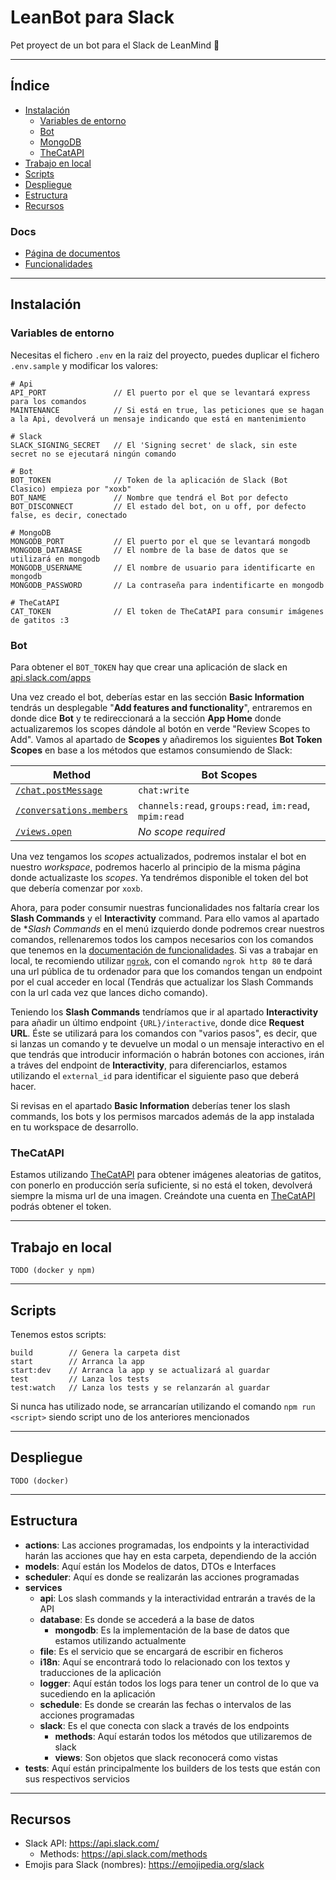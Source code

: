 # LeanBot para Slack
Pet proyect de un bot para el Slack de LeanMind 💙

----------------

## Índice

- [Instalación](#instalación)
  - [Variables de entorno](#variables-de-entorno)
  - [Bot](#bot)
  - [MongoDB](#mongodb)
  - [TheCatAPI](#thecatapi)
- [Trabajo en local](#trabajo-en-local)
- [Scripts](#scripts)
- [Despliegue](#despliegue)
- [Estructura](#estructura)
- [Recursos](#recursos)


### **Docs**

- [Página de documentos](https://github.com/lean-mind/leanbot/tree/master/docs)
- [Funcionalidades](https://github.com/lean-mind/leanbot/blob/master/docs/features.md)

----------------

## Instalación

### **Variables de entorno**
Necesitas el fichero `.env` en la raiz del proyecto, puedes duplicar el fichero `.env.sample` y modificar los valores:

```
# Api
API_PORT               // El puerto por el que se levantará express para los comandos
MAINTENANCE            // Si está en true, las peticiones que se hagan a la Api, devolverá un mensaje indicando que está en mantenimiento

# Slack
SLACK_SIGNING_SECRET   // El 'Signing secret' de slack, sin este secret no se ejecutará ningún comando

# Bot
BOT_TOKEN              // Token de la aplicación de Slack (Bot Clasico) empieza por "xoxb"
BOT_NAME               // Nombre que tendrá el Bot por defecto
BOT_DISCONNECT         // El estado del bot, on u off, por defecto false, es decir, conectado

# MongoDB
MONGODB_PORT           // El puerto por el que se levantará mongodb
MONGODB_DATABASE       // El nombre de la base de datos que se utilizará en mongodb
MONGODB_USERNAME       // El nombre de usuario para identificarte en mongodb
MONGODB_PASSWORD       // La contraseña para indentificarte en mongodb

# TheCatAPI
CAT_TOKEN              // El token de TheCatAPI para consumir imágenes de gatitos :3
```

### **Bot**

Para obtener el `BOT_TOKEN` hay que crear una aplicación de slack en [api.slack.com/apps](https://api.slack.com/apps)

Una vez creado el bot, deberías estar en las sección **Basic Information** tendrás un desplegable "**Add features and functionality**", entraremos en donde dice **Bot** y te redireccionará a la sección **App Home** donde actualizaremos los scopes dándole al botón en verde "Review Scopes to Add". Vamos al apartado de **Scopes** y añadiremos los siguientes **Bot Token Scopes** en base a los métodos que estamos consumiendo de Slack:

Method   | Bot Scopes
---------|-----------
[`/chat.postMessage`](https://api.slack.com/methods/chat.postMessage) | `chat:write`
[`/conversations.members`](https://api.slack.com/methods/conversations.members) | `channels:read`, `groups:read`, `im:read`, `mpim:read`
[`/views.open`](https://api.slack.com/methods/views.open) | _No scope required_ 

Una vez tengamos los _scopes_ actualizados, podremos instalar el bot en nuestro _workspace_, podremos hacerlo al principio de la misma página donde actualizaste los _scopes_. Ya tendrémos disponible el token del bot que debería comenzar por `xoxb`.

Ahora, para poder consumir nuestras funcionalidades nos faltaría crear los **Slash Commands** y el **Interactivity** command. Para ello vamos al apartado de **Slash Commands* en el menú izquierdo donde podremos crear nuestros comandos, rellenaremos todos los campos necesarios con los comandos que tenemos en la [documentación de funcionalidades](https://github.com/lean-mind/leanbot/blob/master/docs/features.md). Si vas a trabajar en local, te recomiendo utilizar [`ngrok`](https://ngrok.com/), con el comando `ngrok http 80` te dará una url pública de tu ordenador para que los comandos tengan un endpoint por el cual acceder en local (Tendrás que actualizar los Slash Commands con la url cada vez que lances dicho comando). 

Teniendo los **Slash Commands** tendríamos que ir al apartado **Interactivity** para añadir un último endpoint `{URL}/interactive`, donde dice **Request URL**. Éste se utilizará para los comandos con "varios pasos", es decir, que si lanzas un comando y te devuelve un modal o un mensaje interactivo en el que tendrás que introducir información o habrán botones con acciones, irán a tráves del endpoint de **Interactivity**, para diferenciarlos, estamos utilizando el `external_id` para identificar el siguiente paso que deberá hacer.

Si revisas en el apartado **Basic Information** deberías tener los slash commands, los bots y los permisos marcados además de la app instalada en tu workspace de desarrollo.

### **TheCatAPI**

Estamos utilizando [TheCatAPI](https://thecatapi.com) para obtener imágenes aleatorias de gatitos, con ponerlo en producción sería suficiente, si no está el token, devolverá siempre la misma url de una imagen. Creándote una cuenta en [TheCatAPI](https://thecatapi.com) podrás obtener el token.

----------------

## Trabajo en local

```
TODO (docker y npm)
```

----------------

## Scripts

Tenemos estos scripts:
```
build        // Genera la carpeta dist
start        // Arranca la app
start:dev    // Arranca la app y se actualizará al guardar 
test         // Lanza los tests 
test:watch   // Lanza los tests y se relanzarán al guardar 
```

Si nunca has utilizado node, se arrancarían utilizando el comando `npm run <script>` siendo script uno de los anteriores mencionados

----------------

## Despliegue

```
TODO (docker)
```

----------------

## Estructura

- **actions**: Las acciones programadas, los endpoints y la interactividad harán las acciones que hay en esta carpeta, dependiendo de la acción
- **models**: Aquí están los Modelos de datos, DTOs e Interfaces
- **scheduler**: Aquí es donde se realizarán las acciones programadas
- **services**
  - **api**: Los slash commands y la interactividad entrarán a través de la API
  - **database**: Es donde se accederá a la base de datos
    - **mongodb**: Es la implementación de la base de datos que estamos utilizando actualmente
  - **file**: Es el servicio que se encargará de escribir en ficheros
  - **i18n**: Aquí se encontrará todo lo relacionado con los textos y traducciones de la aplicación
  - **logger**: Aquí están todos los logs para tener un control de lo que va sucediendo en la aplicación
  - **schedule**: Es donde se crearán las fechas o intervalos de las acciones programadas
  - **slack**: Es el que conecta con slack a través de los endpoints
    - **methods**: Aquí estarán todos los métodos que utilizaremos de slack
    - **views**: Son objetos que slack reconocerá como vistas
- **tests**: Aquí están principalmente los builders de los tests que están con sus respectivos servicios

----------------

## Recursos
- Slack API: https://api.slack.com/
  - Methods: https://api.slack.com/methods
- Emojis para Slack (nombres): https://emojipedia.org/slack

